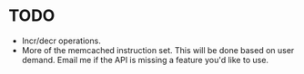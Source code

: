 TODO
========

 * Incr/decr operations.
 * More of the memcached instruction set.  This will be done based on user demand.  Email me if the API is missing a feature you'd like to use.
